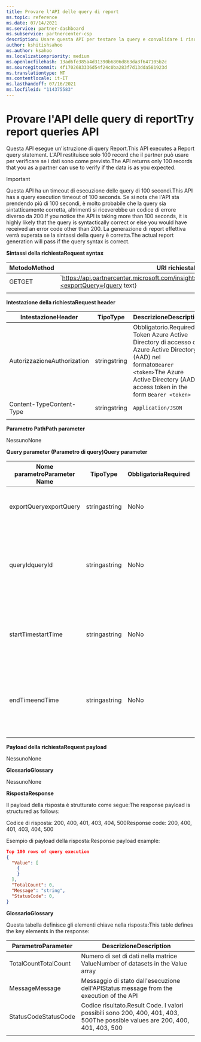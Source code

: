 ```yaml
---
title: Provare l'API delle query di report
ms.topic: reference
ms.date: 07/14/2021
ms.service: partner-dashboard
ms.subservice: partnercenter-csp
description: Usare questa API per testare la query e convalidare i risultati in Partner Center dettagliate.
author: kshitishsahoo
ms.author: ksahoo
ms.localizationpriority: medium
ms.openlocfilehash: 13ad6fe385a4d31390b6806d863da3f647105b2c
ms.sourcegitcommit: 4f1702683336d54f24c0ba283f7d13dda581923d
ms.translationtype: MT
ms.contentlocale: it-IT
ms.lasthandoff: 07/16/2021
ms.locfileid: "114375583"
---
```

# <a name="try-report-queries-api"></a><span data-ttu-id="cefef-103">Provare l'API delle query di report</span><span class="sxs-lookup"><span data-stu-id="cefef-103">Try report queries API</span></span>

<span data-ttu-id="cefef-104">Questa API esegue un'istruzione di query Report.</span><span class="sxs-lookup"><span data-stu-id="cefef-104">This API executes a Report query statement.</span></span> <span data-ttu-id="cefef-105">L'API restituisce solo 100 record che il partner può usare per verificare se i dati sono come previsto.</span><span class="sxs-lookup"><span data-stu-id="cefef-105">The API returns only 100 records that you as a partner can use to verify if the data is as you expected.</span></span>

> [!IMPORTANT]
> <span data-ttu-id="cefef-106">Questa API ha un timeout di esecuzione delle query di 100 secondi.</span><span class="sxs-lookup"><span data-stu-id="cefef-106">This API has a query execution timeout of 100 seconds.</span></span> <span data-ttu-id="cefef-107">Se si nota che l'API sta prendendo più di 100 secondi, è molto probabile che la query sia sintatticamente corretta, altrimenti si riceverebbe un codice di errore diverso da 200.</span><span class="sxs-lookup"><span data-stu-id="cefef-107">If you notice the API is taking more than 100 seconds, it is highly likely that the query is syntactically correct or else you would have received an error code other than 200.</span></span> <span data-ttu-id="cefef-108">La generazione di report effettiva verrà superata se la sintassi della query è corretta.</span><span class="sxs-lookup"><span data-stu-id="cefef-108">The actual report generation will pass if the query syntax is correct.</span></span>

<span data-ttu-id="cefef-109">**Sintassi della richiesta**</span><span class="sxs-lookup"><span data-stu-id="cefef-109">**Request syntax**</span></span>

|    <span data-ttu-id="cefef-110">Metodo</span><span class="sxs-lookup"><span data-stu-id="cefef-110">Method</span></span>    |    <span data-ttu-id="cefef-111">URI richiesta</span><span class="sxs-lookup"><span data-stu-id="cefef-111">Request URI</span></span>    |
|    ----    |    ----    |
|    <span data-ttu-id="cefef-112">GET</span><span class="sxs-lookup"><span data-stu-id="cefef-112">GET</span></span>    |    `https://api.partnercenter.microsoft.com/insights/v1/mpn/ScheduledQueries/testQueryResult?<exportQuery={query text}|queryId={queryId}>`    |
|        |        |

<span data-ttu-id="cefef-113">**Intestazione della richiesta**</span><span class="sxs-lookup"><span data-stu-id="cefef-113">**Request header**</span></span>

|    <span data-ttu-id="cefef-114">Intestazione</span><span class="sxs-lookup"><span data-stu-id="cefef-114">Header</span></span>    |    <span data-ttu-id="cefef-115">Tipo</span><span class="sxs-lookup"><span data-stu-id="cefef-115">Type</span></span>    |    <span data-ttu-id="cefef-116">Descrizione</span><span class="sxs-lookup"><span data-stu-id="cefef-116">Description</span></span>    |
|    ----    |    ----    |    ----    |
|    <span data-ttu-id="cefef-117">Autorizzazione</span><span class="sxs-lookup"><span data-stu-id="cefef-117">Authorization</span></span>    |    <span data-ttu-id="cefef-118">string</span><span class="sxs-lookup"><span data-stu-id="cefef-118">string</span></span>    |    <span data-ttu-id="cefef-119">Obbligatorio.</span><span class="sxs-lookup"><span data-stu-id="cefef-119">Required.</span></span> <span data-ttu-id="cefef-120">Token Azure Active Directory di accesso di Azure Active Directory (AAD) nel formato`Bearer <token>`</span><span class="sxs-lookup"><span data-stu-id="cefef-120">The Azure Active Directory (AAD) access token in the form `Bearer <token>`</span></span>    |
|    <span data-ttu-id="cefef-121">Content-Type</span><span class="sxs-lookup"><span data-stu-id="cefef-121">Content-Type</span></span>    |    <span data-ttu-id="cefef-122">string</span><span class="sxs-lookup"><span data-stu-id="cefef-122">string</span></span>    |    `Application/JSON`    |
|        |        |        |

<span data-ttu-id="cefef-123">**Parametro Path**</span><span class="sxs-lookup"><span data-stu-id="cefef-123">**Path parameter**</span></span>

<span data-ttu-id="cefef-124">Nessuno</span><span class="sxs-lookup"><span data-stu-id="cefef-124">None</span></span>

<span data-ttu-id="cefef-125">**Query parameter (Parametro di query)**</span><span class="sxs-lookup"><span data-stu-id="cefef-125">**Query parameter**</span></span>

|    <span data-ttu-id="cefef-126">Nome parametro</span><span class="sxs-lookup"><span data-stu-id="cefef-126">Parameter Name</span></span>    |    <span data-ttu-id="cefef-127">Tipo</span><span class="sxs-lookup"><span data-stu-id="cefef-127">Type</span></span>    |    <span data-ttu-id="cefef-128">Obbligatoria</span><span class="sxs-lookup"><span data-stu-id="cefef-128">Required</span></span>    |    <span data-ttu-id="cefef-129">Descrizione</span><span class="sxs-lookup"><span data-stu-id="cefef-129">Description</span></span>    |
|    ----    |    ----    |    ----    |    ----    |
|    <span data-ttu-id="cefef-130">exportQuery</span><span class="sxs-lookup"><span data-stu-id="cefef-130">exportQuery</span></span>     |    <span data-ttu-id="cefef-131">stringa</span><span class="sxs-lookup"><span data-stu-id="cefef-131">string</span></span>    |    <span data-ttu-id="cefef-132">No</span><span class="sxs-lookup"><span data-stu-id="cefef-132">No</span></span>    |    <span data-ttu-id="cefef-133">Stringa di query del report che deve essere eseguita</span><span class="sxs-lookup"><span data-stu-id="cefef-133">Report query string that needs to be executed</span></span>     |
|    <span data-ttu-id="cefef-134">queryId</span><span class="sxs-lookup"><span data-stu-id="cefef-134">queryId</span></span>     |    <span data-ttu-id="cefef-135">stringa</span><span class="sxs-lookup"><span data-stu-id="cefef-135">string</span></span>    |    <span data-ttu-id="cefef-136">No</span><span class="sxs-lookup"><span data-stu-id="cefef-136">No</span></span>    |    <span data-ttu-id="cefef-137">ID di query esistente valido.</span><span class="sxs-lookup"><span data-stu-id="cefef-137">A valid existing query ID.</span></span> <span data-ttu-id="cefef-138">Si escludono a vicenda con la stringa di query specificata nel parametro exportQuery</span><span class="sxs-lookup"><span data-stu-id="cefef-138">Mutually exclusive with query string specified in exportQuery parameter</span></span>    |
|    <span data-ttu-id="cefef-139">startTime</span><span class="sxs-lookup"><span data-stu-id="cefef-139">startTime</span></span>     |    <span data-ttu-id="cefef-140">stringa</span><span class="sxs-lookup"><span data-stu-id="cefef-140">string</span></span>    |    <span data-ttu-id="cefef-141">No</span><span class="sxs-lookup"><span data-stu-id="cefef-141">No</span></span>    |    <span data-ttu-id="cefef-142">Ora di inizio da cui si vogliono i dati.</span><span class="sxs-lookup"><span data-stu-id="cefef-142">Start time from which we want the data.</span></span> <span data-ttu-id="cefef-143">Esegue l'override dell'intervallo di tempo specificato nella query</span><span class="sxs-lookup"><span data-stu-id="cefef-143">It overrides timespan specified in the query</span></span>    |
|    <span data-ttu-id="cefef-144">endTime</span><span class="sxs-lookup"><span data-stu-id="cefef-144">endTime</span></span>     |    <span data-ttu-id="cefef-145">stringa</span><span class="sxs-lookup"><span data-stu-id="cefef-145">string</span></span>    |    <span data-ttu-id="cefef-146">No</span><span class="sxs-lookup"><span data-stu-id="cefef-146">No</span></span>    |    <span data-ttu-id="cefef-147">Ora di fine fino alla quale si vogliono i dati.</span><span class="sxs-lookup"><span data-stu-id="cefef-147">End time till which we want the data.</span></span> <span data-ttu-id="cefef-148">Esegue l'override dell'intervallo di tempo specificato nella query</span><span class="sxs-lookup"><span data-stu-id="cefef-148">It overrides timespan specified in the query</span></span>    |
|        |        |        |        |

<span data-ttu-id="cefef-149">**Payload della richiesta**</span><span class="sxs-lookup"><span data-stu-id="cefef-149">**Request payload**</span></span>

<span data-ttu-id="cefef-150">Nessuno</span><span class="sxs-lookup"><span data-stu-id="cefef-150">None</span></span>

<span data-ttu-id="cefef-151">**Glossario**</span><span class="sxs-lookup"><span data-stu-id="cefef-151">**Glossary**</span></span>

<span data-ttu-id="cefef-152">Nessuno</span><span class="sxs-lookup"><span data-stu-id="cefef-152">None</span></span>

<span data-ttu-id="cefef-153">**Risposta**</span><span class="sxs-lookup"><span data-stu-id="cefef-153">**Response**</span></span>

<span data-ttu-id="cefef-154">Il payload della risposta è strutturato come segue:</span><span class="sxs-lookup"><span data-stu-id="cefef-154">The response payload is structured as follows:</span></span>

<span data-ttu-id="cefef-155">Codice di risposta: 200, 400, 401, 403, 404, 500</span><span class="sxs-lookup"><span data-stu-id="cefef-155">Response code: 200, 400, 401, 403, 404, 500</span></span>

<span data-ttu-id="cefef-156">Esempio di payload della risposta:</span><span class="sxs-lookup"><span data-stu-id="cefef-156">Response payload example:</span></span>

```json
Top 100 rows of query execution 
{ 
  "Value": [ 
    { 
    } 
  ], 
  "TotalCount": 0, 
  "Message": "string", 
  "StatusCode": 0, 
} 
```

<span data-ttu-id="cefef-157">**Glossario**</span><span class="sxs-lookup"><span data-stu-id="cefef-157">**Glossary**</span></span>

<span data-ttu-id="cefef-158">Questa tabella definisce gli elementi chiave nella risposta:</span><span class="sxs-lookup"><span data-stu-id="cefef-158">This table defines the key elements in the response:</span></span>

|    <span data-ttu-id="cefef-159">Parametro</span><span class="sxs-lookup"><span data-stu-id="cefef-159">Parameter</span></span>    |    <span data-ttu-id="cefef-160">Descrizione</span><span class="sxs-lookup"><span data-stu-id="cefef-160">Description</span></span>    |
|    ----    |    ----    |
|    <span data-ttu-id="cefef-161">TotalCount</span><span class="sxs-lookup"><span data-stu-id="cefef-161">TotalCount</span></span>     |    <span data-ttu-id="cefef-162">Numero di set di dati nella matrice Value</span><span class="sxs-lookup"><span data-stu-id="cefef-162">Number of datasets in the Value array</span></span>     |
|    <span data-ttu-id="cefef-163">Message</span><span class="sxs-lookup"><span data-stu-id="cefef-163">Message</span></span>     |    <span data-ttu-id="cefef-164">Messaggio di stato dall'esecuzione dell'API</span><span class="sxs-lookup"><span data-stu-id="cefef-164">Status message from the execution of the API</span></span>     |
|    <span data-ttu-id="cefef-165">StatusCode</span><span class="sxs-lookup"><span data-stu-id="cefef-165">StatusCode</span></span>     |    <span data-ttu-id="cefef-166">Codice risultato.</span><span class="sxs-lookup"><span data-stu-id="cefef-166">Result Code.</span></span> <span data-ttu-id="cefef-167">I valori possibili sono 200, 400, 401, 403, 500</span><span class="sxs-lookup"><span data-stu-id="cefef-167">The possible values are 200, 400, 401, 403, 500</span></span>     |
|        |        |
